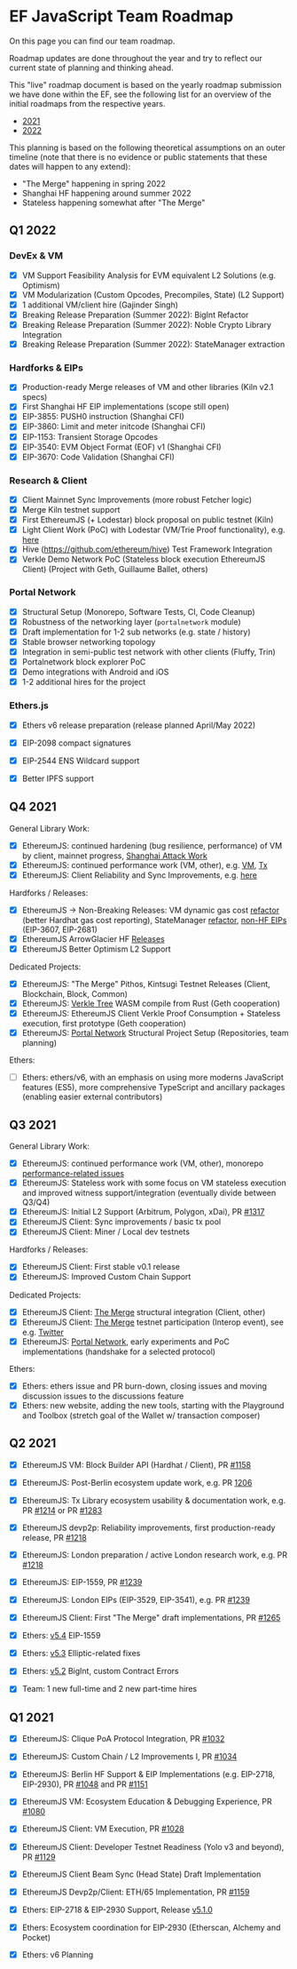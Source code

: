 # EF JavaScript Team Roadmap

On this page you can find our team roadmap.

Roadmap updates are done throughout the year and try to reflect our current state of planning and thinking ahead.

This "live" roadmap document is based on the yearly roadmap submission we have done within the EF, see the following
list for an overview of the initial roadmaps from the respective years.

- [2021](./EF2021.md)
- [2022](./EF2022.md)

This planning is based on the following theoretical assumptions on an outer timeline (note that there is no evidence or public statements that these dates will happen to any extend):

- "The Merge" happening in spring 2022
- Shanghai HF happening around summer 2022
- Stateless happening somewhat after "The Merge"

## Q1 2022

### DevEx & VM

- [x] VM Support Feasibility Analysis for EVM equivalent L2 Solutions (e.g. Optimism)
- [x] VM Modularization (Custom Opcodes, Precompiles, State) (L2 Support)
- [x] 1 additional VM/client hire (Gajinder Singh)
- [x] Breaking Release Preparation (Summer 2022): BigInt Refactor
- [x] Breaking Release Preparation (Summer 2022): Noble Crypto Library Integration
- [x] Breaking Release Preparation (Summer 2022): StateManager extraction

### Hardforks & EIPs

- [x] Production-ready Merge releases of VM and other libraries (Kiln v2.1 specs)
- [x] First Shanghai HF EIP implementations (scope still open)
- [x] EIP-3855: PUSH0 instruction (Shanghai CFI)
- [x] EIP-3860: Limit and meter initcode (Shanghai CFI)
- [x] EIP-1153: Transient Storage Opcodes
- [x] EIP-3540: EVM Object Format (EOF) v1 (Shanghai CFI)
- [x] EIP-3670: Code Validation (Shanghai CFI)

### Research & Client

- [x] Client Mainnet Sync Improvements (more robust Fetcher logic)
- [x] Merge Kiln testnet support
- [x] First EthereumJS (+ Lodestar) block proposal on public testnet (Kiln)
- [x] Light Client Work (PoC) with Lodestar (VM/Trie Proof functionality), e.g. [here](https://github.com/ChainSafe/eth2-light-client-demo/pull/28)
- [x] Hive (https://github.com/ethereum/hive) Test Framework Integration 
- [x] Verkle Demo Network PoC (Stateless block execution EthereumJS Client) (Project with Geth, Guillaume Ballet, others)

### Portal Network

- [x] Structural Setup (Monorepo, Software Tests, CI, Code Cleanup)
- [x] Robustness of the networking layer (`portalnetwork` module)
- [x] Draft implementation for 1-2 sub networks (e.g. state / history)
- [x] Stable browser networking topology
- [x] Integration in semi-public test network with other clients (Fluffy, Trin)
- [x] Portalnetwork block explorer PoC
- [x] Demo integrations with Android and iOS
- [x] 1-2 additional hires for the project

### Ethers.js

- [x] Ethers v6 release preparation (release planned April/May 2022)
- [x] EIP-2098 compact signatures 
- [x] EIP-2544 ENS Wildcard support
- [x] Better IPFS support


## Q4 2021

General Library Work:

- [x] EthereumJS: continued hardening (bug resilience, performance) of VM by client, mainnet progress, [Shanghai Attack Work](https://github.com/ethereumjs/ethereumjs-monorepo/issues/1536)
- [x] EthereumJS: continued performance work (VM, other), e.g. [VM](https://github.com/ethereumjs/ethereumjs-monorepo/pull/1570), [Tx](https://github.com/ethereumjs/ethereumjs-monorepo/pull/1532)
- [x] EthereumJS: Client Reliability and Sync Improvements, e.g. [here](https://github.com/ethereumjs/ethereumjs-monorepo/pull/1543)

Hardforks / Releases:

- [x] EthereumJS -> Non-Breaking Releases: VM dynamic gas cost [refactor](https://github.com/ethereumjs/ethereumjs-monorepo/issues/1169) (better Hardhat gas cost reporting), StateManager [refactor](https://github.com/ethereumjs/ethereumjs-monorepo/pull/1548), [non-HF EIPs](https://github.com/ethereumjs/ethereumjs-monorepo/pull/1568) (EIP-3607, EIP-2681)
- [x] EthereumJS ArrowGlacier HF [Releases](https://github.com/ethereumjs/ethereumjs-monorepo/pull/1555)
- [x] EthereumJS Better Optimism L2 Support

Dedicated Projects:

- [x] EthereumJS: "The Merge" Pithos, Kintsugi Testnet Releases (Client, Blockchain, Block, Common)
- [x] EthereumJS: [Verkle Tree](https://notes.ethereum.org/@vbuterin/verkle_and_state_expiry_proposal) WASM compile from Rust (Geth cooperation)
- [x] EthereumJS: EthereumJS Client Verkle Proof Consumption + Stateless execution, first prototype (Geth cooperation)
- [x] EthereumJS: [Portal Network](https://github.com/ethereum/stateless-ethereum-specs/blob/master/portal-network.md) Structural Project Setup (Repositories, team planning)

Ethers:

- [ ] Ethers: ethers/v6, with an emphasis on using more moderns JavaScript features (ES5), more comprehensive TypeScript and ancillary packages (enabling easier external contributors)

## Q3 2021

General Library Work:

- [x] EthereumJS: continued performance work (VM, other), monorepo [performance-related issues](https://github.com/ethereumjs/ethereumjs-monorepo/issues?q=is%3Aopen+is%3Aissue+label%3A%22type%3A+performance%22)
- [x] EthereumJS: Stateless work with some focus on VM stateless execution and improved witness support/integration (eventually divide between Q3/Q4)
- [x] EthereumJS: Initial L2 Support (Arbitrum, Polygon, xDai), PR [#1317](https://github.com/ethereumjs/ethereumjs-monorepo/pull/1317)
- [x] EthereumJS Client: Sync improvements / basic tx pool
- [x] EthereumJS Client: Miner / Local dev testnets

Hardforks / Releases:

- [x] EthereumJS Client: First stable v0.1 release
- [x] EthereumJS: Improved Custom Chain Support

Dedicated Projects:

- [x] EthereumJS Client: [The Merge](https://github.com/ethereum/eth2.0-specs#merge) structural integration (Client, other)
- [x] EthereumJS Client: [The Merge](https://github.com/ethereum/eth2.0-specs#merge) testnet participation (Interop event), see e.g. [Twitter](https://twitter.com/ralxzryan/status/1445046796305289221)
- [x] EthereumJS: [Portal Network](https://github.com/ethereum/stateless-ethereum-specs/blob/master/portal-network.md), early experiments and PoC implementations (handshake for a selected protocol)

Ethers:

- [x] Ethers: ethers issue and PR burn-down, closing issues and moving discussion issues to the discussions feature
- [x] Ethers: new website, adding the new tools, starting with the Playground and Toolbox (stretch goal of the Wallet w/ transaction composer)

## Q2 2021

- [x] EthereumJS VM: Block Builder API (Hardhat / Client), PR [#1158](https://github.com/ethereumjs/ethereumjs-monorepo/pull/1158)
- [x] EthereumJS: Post-Berlin ecosystem update work, e.g. PR [1206](https://github.com/ethereumjs/ethereumjs-monorepo/pull/1206)
- [x] EthereumJS: Tx Library ecosystem usability & documentation work, e.g. PR [#1214](https://github.com/ethereumjs/ethereumjs-monorepo/pull/1214) or PR [#1283](https://github.com/ethereumjs/ethereumjs-monorepo/pull/1283)
- [x] EthereumJS devp2p: Reliability improvements, first production-ready release, PR [#1218](https://github.com/ethereumjs/ethereumjs-monorepo/pull/1218)
- [x] EthereumJS: London preparation / active London research work, e.g. PR [#1218](https://github.com/ethereumjs/ethereumjs-monorepo/pull/1218)
- [x] EthereumJS: EIP-1559, PR [#1239](https://github.com/ethereumjs/ethereumjs-monorepo/pull/1239)
- [x] EthereumJS: London EIPs (EIP-3529, EIP-3541), e.g. PR [#1239](https://github.com/ethereumjs/ethereumjs-monorepo/pull/1239)
- [x] EthereumJS Client: First "The Merge" draft implementations, PR [#1265](https://github.com/ethereumjs/ethereumjs-monorepo/pull/1265)

- [x] Ethers: [v5.4](https://github.com/ethers-io/ethers.js/blob/master/CHANGELOG.md#ethersv540-2021-06-26-0150) EIP-1559
- [x] Ethers: [v5.3](https://github.com/ethers-io/ethers.js/blob/master/CHANGELOG.md#ethersv530-2021-05-31-1841) Elliptic-related fixes
- [x] Ethers: [v5.2](https://github.com/ethers-io/ethers.js/blob/master/CHANGELOG.md#ethersv520-2021-05-17-1618) BigInt, custom Contract Errors

- [x] Team: 1 new full-time and 2 new part-time hires

## Q1 2021

- [x] EthereumJS: Clique PoA Protocol Integration, PR [#1032](https://github.com/ethereumjs/ethereumjs-monorepo/pull/1032)
- [x] EthereumJS: Custom Chain / L2 Improvements I, PR [#1034](https://github.com/ethereumjs/ethereumjs-monorepo/pull/1034)
- [x] EthereumJS: Berlin HF Support & EIP Implementations (e.g. EIP-2718, EIP-2930), PR [#1048](https://github.com/ethereumjs/ethereumjs-monorepo/pull/1048) and PR [#1151](https://github.com/ethereumjs/ethereumjs-monorepo/pull/1151)

- [x] EthereumJS VM: Ecosystem Education & Debugging Experience, PR [#1080](https://github.com/ethereumjs/ethereumjs-monorepo/pull/1080)

- [x] EthereumJS Client: VM Execution, PR [#1028](https://github.com/ethereumjs/ethereumjs-monorepo/pull/1028)
- [x] EthereumJS Client: Developer Testnet Readiness (Yolo v3 and beyond), PR [#1129](https://github.com/ethereumjs/ethereumjs-monorepo/pull/1129)
- [x] EthereumJS Client Beam Sync (Head State) Draft Implementation
- [x] EthereumJS Devp2p/Client: ETH/65 Implementation, PR [#1159](https://github.com/ethereumjs/ethereumjs-monorepo/pull/1159)

- [x] Ethers: EIP-2718 & EIP-2930 Support, Release [v5.1.0](https://github.com/ethers-io/ethers.js/releases/tag/v5.1.0)
- [x] Ethers: Ecosystem coordination for EIP-2930 (Etherscan, Alchemy and Pocket)
- [x] Ethers: v6 Planning

